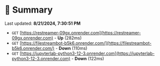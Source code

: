 # 📖 Summary
Last updated: **8/21/2024, 7:30:51 PM**

- `GET` [https://restreamer-09gx.onrender.com](https://restreamer-09gx.onrender.com) - **Up** (282ms)
- `GET` [https://filestreambot-b5k6.onrender.com/](https://filestreambot-b5k6.onrender.com/) - **Down** (110ms)
- `GET` [https://jupyterlab-python3-12-3.onrender.com](https://jupyterlab-python3-12-3.onrender.com) - **Down** (122ms)
